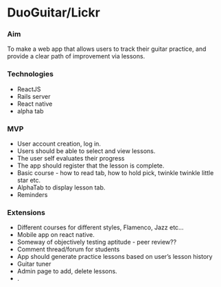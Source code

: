 # DuoGuitar/Lickr

### Aim

To make a web app that allows users to track their guitar practice, and provide a clear path of improvement via lessons.

### Technologies

- ReactJS
- Rails server
- React native
- alpha tab

### MVP

- User account creation, log in.
- Users should be able to select and view lessons.
- The user self evaluates their progress
- The app should register that the lesson is complete.
- Basic course - how to read tab, how to hold pick, twinkle twinkle little star etc. 
- AlphaTab to display lesson tab.
- Reminders

### Extensions

- Different courses for different styles, Flamenco, Jazz etc…
- Mobile app on react native.
- Someway of objectively testing aptitude - peer review?? 
- Comment thread/forum for students 
- App should generate practice lessons based on user’s lesson history
- Guitar tuner
- Admin page to add, delete lessons.
- .
